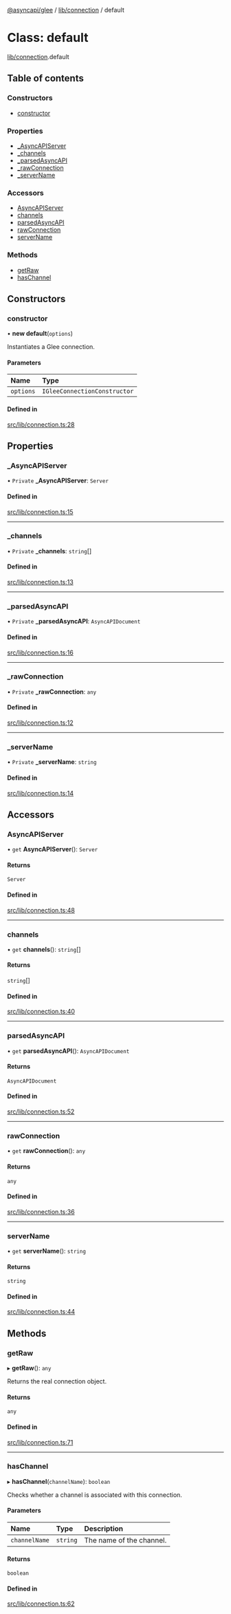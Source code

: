 [@asyncapi/glee](../README.md) / [lib/connection](../modules/lib_connection.md) / default

# Class: default

[lib/connection](../modules/lib_connection.md).default

## Table of contents

### Constructors

- [constructor](lib_connection.default.md#constructor)

### Properties

- [\_AsyncAPIServer](lib_connection.default.md#_asyncapiserver)
- [\_channels](lib_connection.default.md#_channels)
- [\_parsedAsyncAPI](lib_connection.default.md#_parsedasyncapi)
- [\_rawConnection](lib_connection.default.md#_rawconnection)
- [\_serverName](lib_connection.default.md#_servername)

### Accessors

- [AsyncAPIServer](lib_connection.default.md#asyncapiserver)
- [channels](lib_connection.default.md#channels)
- [parsedAsyncAPI](lib_connection.default.md#parsedasyncapi)
- [rawConnection](lib_connection.default.md#rawconnection)
- [serverName](lib_connection.default.md#servername)

### Methods

- [getRaw](lib_connection.default.md#getraw)
- [hasChannel](lib_connection.default.md#haschannel)

## Constructors

### constructor

• **new default**(`options`)

Instantiates a Glee connection.

#### Parameters

| Name | Type |
| :------ | :------ |
| `options` | `IGleeConnectionConstructor` |

#### Defined in

[src/lib/connection.ts:28](https://github.com/asyncapi/glee/blob/87abc56/src/lib/connection.ts#L28)

## Properties

### \_AsyncAPIServer

• `Private` **\_AsyncAPIServer**: `Server`

#### Defined in

[src/lib/connection.ts:15](https://github.com/asyncapi/glee/blob/87abc56/src/lib/connection.ts#L15)

___

### \_channels

• `Private` **\_channels**: `string`[]

#### Defined in

[src/lib/connection.ts:13](https://github.com/asyncapi/glee/blob/87abc56/src/lib/connection.ts#L13)

___

### \_parsedAsyncAPI

• `Private` **\_parsedAsyncAPI**: `AsyncAPIDocument`

#### Defined in

[src/lib/connection.ts:16](https://github.com/asyncapi/glee/blob/87abc56/src/lib/connection.ts#L16)

___

### \_rawConnection

• `Private` **\_rawConnection**: `any`

#### Defined in

[src/lib/connection.ts:12](https://github.com/asyncapi/glee/blob/87abc56/src/lib/connection.ts#L12)

___

### \_serverName

• `Private` **\_serverName**: `string`

#### Defined in

[src/lib/connection.ts:14](https://github.com/asyncapi/glee/blob/87abc56/src/lib/connection.ts#L14)

## Accessors

### AsyncAPIServer

• `get` **AsyncAPIServer**(): `Server`

#### Returns

`Server`

#### Defined in

[src/lib/connection.ts:48](https://github.com/asyncapi/glee/blob/87abc56/src/lib/connection.ts#L48)

___

### channels

• `get` **channels**(): `string`[]

#### Returns

`string`[]

#### Defined in

[src/lib/connection.ts:40](https://github.com/asyncapi/glee/blob/87abc56/src/lib/connection.ts#L40)

___

### parsedAsyncAPI

• `get` **parsedAsyncAPI**(): `AsyncAPIDocument`

#### Returns

`AsyncAPIDocument`

#### Defined in

[src/lib/connection.ts:52](https://github.com/asyncapi/glee/blob/87abc56/src/lib/connection.ts#L52)

___

### rawConnection

• `get` **rawConnection**(): `any`

#### Returns

`any`

#### Defined in

[src/lib/connection.ts:36](https://github.com/asyncapi/glee/blob/87abc56/src/lib/connection.ts#L36)

___

### serverName

• `get` **serverName**(): `string`

#### Returns

`string`

#### Defined in

[src/lib/connection.ts:44](https://github.com/asyncapi/glee/blob/87abc56/src/lib/connection.ts#L44)

## Methods

### getRaw

▸ **getRaw**(): `any`

Returns the real connection object.

#### Returns

`any`

#### Defined in

[src/lib/connection.ts:71](https://github.com/asyncapi/glee/blob/87abc56/src/lib/connection.ts#L71)

___

### hasChannel

▸ **hasChannel**(`channelName`): `boolean`

Checks whether a channel is associated with this connection.

#### Parameters

| Name | Type | Description |
| :------ | :------ | :------ |
| `channelName` | `string` | The name of the channel. |

#### Returns

`boolean`

#### Defined in

[src/lib/connection.ts:62](https://github.com/asyncapi/glee/blob/87abc56/src/lib/connection.ts#L62)
